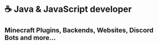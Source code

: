 # ☕️ Java & JavaScript developer

## Minecraft Plugins, Backends, Websites, Discord Bots and more...
